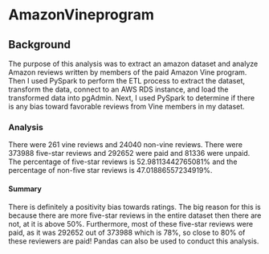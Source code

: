 # AmazonVineprogram

## Background
The purpose of this analysis was to extract an amazon dataset and analyze Amazon reviews written by members of the paid Amazon Vine program. Then I used PySpark to perform the ETL process to extract the dataset, transform the data, connect to an AWS RDS instance, and load the transformed data into pgAdmin. Next, I used PySpark to determine if there is any bias toward favorable reviews from Vine members in my dataset.

### Analysis
There were 261 vine reviews and 24040 non-vine reviews. There were 373988 five-star reviews and 292652 were paid and 81336 were unpaid. The percentage of five-star reviews is 52.98113442765081% and the percentage of non-five star reviews is 47.01886557234919%. 

#### Summary
There is definitely a positivity bias towards ratings. The big reason for this is because there are more five-star reviews in the entire dataset then there are not, at it is above 50%. Furthermore, most of these five-star reviews were paid, as it was 292652 out of 373988 which is 78%, so close to 80% of these reviewers are paid! Pandas can also be used to conduct this analysis. 

